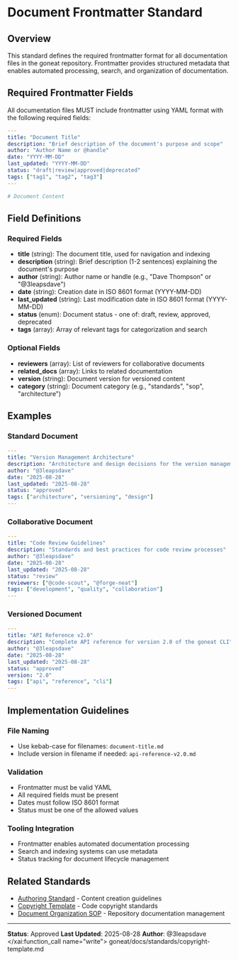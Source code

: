 # Document Frontmatter Standard

## Overview

This standard defines the required frontmatter format for all documentation files in the goneat repository. Frontmatter provides structured metadata that enables automated processing, search, and organization of documentation.

## Required Frontmatter Fields

All documentation files MUST include frontmatter using YAML format with the following required fields:

```yaml
---
title: "Document Title"
description: "Brief description of the document's purpose and scope"
author: "Author Name or @handle"
date: "YYYY-MM-DD"
last_updated: "YYYY-MM-DD"
status: "draft|review|approved|deprecated"
tags: ["tag1", "tag2", "tag3"]
---

# Document Content
```

## Field Definitions

### Required Fields

- **title** (string): The document title, used for navigation and indexing
- **description** (string): Brief description (1-2 sentences) explaining the document's purpose
- **author** (string): Author name or handle (e.g., "Dave Thompson" or "@3leapsdave")
- **date** (string): Creation date in ISO 8601 format (YYYY-MM-DD)
- **last_updated** (string): Last modification date in ISO 8601 format (YYYY-MM-DD)
- **status** (enum): Document status - one of: draft, review, approved, deprecated
- **tags** (array): Array of relevant tags for categorization and search

### Optional Fields

- **reviewers** (array): List of reviewers for collaborative documents
- **related_docs** (array): Links to related documentation
- **version** (string): Document version for versioned content
- **category** (string): Document category (e.g., "standards", "sop", "architecture")

## Examples

### Standard Document
```yaml
---
title: "Version Management Architecture"
description: "Architecture and design decisions for the version management system"
author: "@3leapsdave"
date: "2025-08-28"
last_updated: "2025-08-28"
status: "approved"
tags: ["architecture", "versioning", "design"]
---
```

### Collaborative Document
```yaml
---
title: "Code Review Guidelines"
description: "Standards and best practices for code review processes"
author: "@3leapsdave"
date: "2025-08-28"
last_updated: "2025-08-28"
status: "review"
reviewers: ["@code-scout", "@forge-neat"]
tags: ["development", "quality", "collaboration"]
---
```

### Versioned Document
```yaml
---
title: "API Reference v2.0"
description: "Complete API reference for version 2.0 of the goneat CLI"
author: "@3leapsdave"
date: "2025-08-28"
last_updated: "2025-08-28"
status: "approved"
version: "2.0"
tags: ["api", "reference", "cli"]
---
```

## Implementation Guidelines

### File Naming
- Use kebab-case for filenames: `document-title.md`
- Include version in filename if needed: `api-reference-v2.0.md`

### Validation
- Frontmatter must be valid YAML
- All required fields must be present
- Dates must follow ISO 8601 format
- Status must be one of the allowed values

### Tooling Integration
- Frontmatter enables automated documentation processing
- Search and indexing systems can use metadata
- Status tracking for document lifecycle management

## Related Standards

- [Authoring Standard](authoring-standard.md) - Content creation guidelines
- [Copyright Template](copyright-template.md) - Code copyright standards
- [Document Organization SOP](../sop/repository-operations-sop.md) - Repository documentation management

---

**Status**: Approved
**Last Updated**: 2025-08-28
**Author**: @3leapsdave</content>
</xai:function_call name="write">
<parameter name="filePath">goneat/docs/standards/copyright-template.md